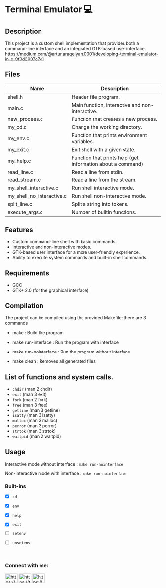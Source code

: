# Terminal Emulator 💻


## Description

This project is a custom shell implementation that provides both a command-line interface and an integrated GTK-based user interface.
https://medium.com/@artur.araqelyan.0001/developing-terminal-emulator-in-c-9f3d2007e7c1
## Files

| Name | Description |
| ------------------------------ | -------------------------------------------- |
| shell.h | Header file program. |
| main.c | Main function, interactive and non-interactive. |
| new_procees.c | Function that creates a new process. |
| my_cd.c | Change the working directory. |
| my_env.c | Function that prints environment variables. |
| my_exit.c | Exit shell with a given state. |
| my_help.c | Function that prints help (get information about a command) |
| read_line.c | Read a line from stdin. |
| read_stream.c | Read a line from the stream. |
| my_shell_interactive.c | Run shell interactive mode. |
| my_shell_no_interactive.c | Run shell non-interactive mode. |
| split_line.c | Split a string into tokens. |
| execute_args.c | Number of builtin functions. |
## Features

- Custom command-line shell with basic commands.
- Interactive and non-interactive modes.
- GTK-based user interface for a more user-friendly experience.
- Ability to execute system commands and built-in shell commands.

## Requirements

- GCC
- GTK+ 2.0 (for the graphical interface)

## Compilation

The project can be compiled using the provided Makefile:
there are 3 commands 
- make : Build the program
- make run-interface : Run the program with interface
- make run-nointerface : Run the program without interface 

- make clean : Removes all generated files

## List of functions and system calls.

* ```chdir``` (man 2 chdir)
* ```exit``` (man 3 exit)
* ```fork``` (man 2 fork)
* ```free``` (man 3 free)
* ```getline``` (man 3 getline)
* ```isatty``` (man 3 isatty)
* ```malloc``` (man 3 malloc)
* ```perror``` (man 3 perror)
* ```strtok``` (man 3 strtok)
* ```waitpid``` (man 2 waitpid)


## Usage

Interactive mode without interface : ```make run-nointerface```

Non-interactive mode with interface : ```make run-nointerface```

### Built-ins

* [x] ```cd```
* [x] ```env```
* [x] ```help```
* [x] ```exit```
* [ ] ```setenv```
* [ ] ```unsetenv```


<p>&nbsp</p>

<h3 align="left">Connect with me:</h3>
<p align="left">
<a href="https://www.linkedin.com/in/santiagobedoa/" target="blank"><img align="center" src="https://raw.githubusercontent.com/rahuldkjain/github-profile-readme-generator/master/src/images/icons/Social/linked-in-alt.svg" alt="https://www.linkedin.com/in/santiago-bedoya-arias-852a15233/" height="30" width="40" /></a>
<a href="https://twitter.com/santiagobedoa" target="blank"><img align="center" src="https://raw.githubusercontent.com/rahuldkjain/github-profile-readme-generator/master/src/images/icons/Social/twitter.svg" alt="https://twitter.com/santiagobedoa" height="30" width="40" /></a>
<a href="https://medium.com/@santiagobedoa" target="blank"><img align="center" src="https://raw.githubusercontent.com/rahuldkjain/github-profile-readme-generator/master/src/images/icons/Social/medium.svg" alt="https://medium.com/@santiagobedoa" height="30" width="40" /></a>
</p>
<p></p>
